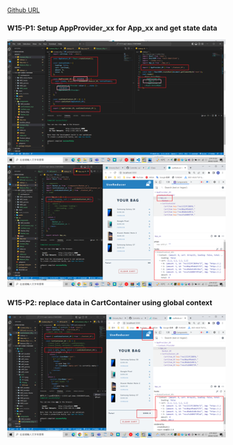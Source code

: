 [Github URL](https://github.com/as718296/1111-wp1-demo-210410469.git)

### W15-P1: Setup AppProvider_xx for App_xx and get state data

![](P1-1.png)
![](P1-2.png)

### W15-P2: replace data in CartContainer using global context

![](P2.png)
